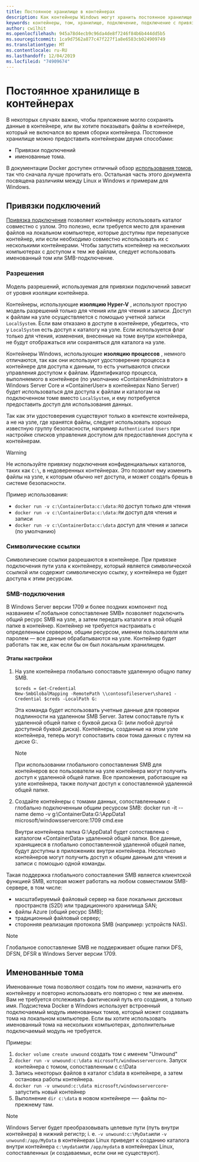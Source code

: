 ```yaml
---
title: Постоянное хранилище в контейнерах
description: Как контейнеры Windows могут хранить постоянное хранилище
keywords: контейнеры, том, хранилище, подключение, подключение с привязкой
author: cwilhit
ms.openlocfilehash: 945a78d4ecb9c96da4de8f7246f84b6b444dd5b5
ms.sourcegitcommit: 1ca9d7562a877c47f227f1a8e6583cb024909749
ms.translationtype: MT
ms.contentlocale: ru-RU
ms.lasthandoff: 12/04/2019
ms.locfileid: "74909674"
---
```

# <a name="persistent-storage-in-containers"></a>Постоянное хранилище в контейнерах

<!-- Great diagram would be great! -->

В некоторых случаях важно, чтобы приложение могло сохранять данные в контейнере, или вы хотите показывать файлы в контейнере, который не включался во время сборки контейнера. Постоянное хранилище можно предоставить контейнерам двумя способами:

- Привязки подключений
- именованные тома.

В документации Docker доступен отличный обзор [использования томов](https://docs.docker.com/engine/admin/volumes/volumes/), так что сначала лучше прочитать его. Остальная часть этого документа посвящена различиям между Linux и Windows и примерам для Windows.

## <a name="bind-mounts"></a>Привязки подключений

[Привязка подключения](https://docs.docker.com/engine/admin/volumes/bind-mounts/) позволяет контейнеру использовать каталог совместно с узлом. Это полезно, если требуется место для хранения файлов на локальном компьютере, которые доступны при перезапуске контейнер, или если необходимо совместно использовать их с несколькими контейнерами. Чтобы запустить контейнер на нескольких компьютерах с доступом к тем же файлам, следует использовать именованный том или SMB-подключение.

### <a name="permissions"></a>Разрешения

Модель разрешений, используемая для привязки подключений зависит от уровня изоляции контейнера.

Контейнеры, использующие **изоляцию Hyper-V** , используют простую модель разрешений только для чтения или для чтения и записи. Доступ к файлам на узле осуществляется с помощью учетной записи `LocalSystem`. Если вам отказано в доступе в контейнере, убедитесь, что у `LocalSystem` есть доступ к каталогу на узле. Если используется флаг только для чтения, изменения, внесенные на томе внутри контейнера, не будут отображаться или сохраняться для каталога на узле.

Контейнеры Windows, использующие **изоляцию процессов** , немного отличаются, так как они используют удостоверение процесса в контейнере для доступа к данным, то есть учитываются списки управления доступом к файлам. Идентификатор процесса, выполняемого в контейнере (по умолчанию «ContainerAdministrator» в Windows Server Core и «ContainerUser» в контейнерах Nano Server) будет использоваться для доступа к файлам и каталогам на подключенном томе вместо `LocalSystem`, и ему потребуется предоставить доступ для использования данных.

Так как эти удостоверения существуют только в контексте контейнера, а не на узле, где хранятся файлы, следует использовать хорошо известную группу безопасности, например `Authenticated Users` при настройке списков управления доступом для предоставления доступа к контейнерам.

> [!WARNING]
> Не используйте привязку подключения конфиденциальных каталогов, таких как `C:\`, в недоверенных контейнерах. Это позволит ему изменить файлы на узле, к которым обычно нет доступа, и может создать брешь в системе безопасности.

Пример использования:

- `docker run -v c:\ContainerData:c:\data:RO` доступ только для чтения
- `docker run -v c:\ContainerData:c:\data:RW` доступ для чтения и записи
- `docker run -v c:\ContainerData:c:\data` доступ для чтения и записи (по умолчанию)

### <a name="symlinks"></a>Символические ссылки

Символические ссылки разрешаются в контейнере. При привязке подключения пути узла к контейнеру, который является символической ссылкой или содержит символическую ссылку, у контейнера не будет доступа к этим ресурсам.

### <a name="smb-mounts"></a>SMB-подключения

В Windows Server версии 1709 и более поздних компонент под названием «Глобальное сопоставление SMB» позволяет подключить общий ресурс SMB на узле, а затем передать каталоги в этой общей папке в контейнер. Контейнер не требуется настраивать с определенным сервером, общим ресурсом, именем пользователя или паролем — все данные обрабатываются на узле. Контейнер будет работать так же, как если бы он был локальным хранилищем.

#### <a name="configuration-steps"></a>Этапы настройки

1. На узле контейнера глобально сопоставьте удаленную общую папку SMB.
    ```
    $creds = Get-Credential
    New-SmbGlobalMapping -RemotePath \\contosofileserver\share1 -Credential $creds -LocalPath G:
    ```
    Эта команда будет использовать учетные данные для проверки подлинности на удаленном SMB Server. Затем сопоставьте путь к удаленной общей папке с буквой диска G: (или любой другой доступной буквой диска). Контейнеры, созданные на этом узле контейнера, теперь могут сопоставить свои тома данных с путем на диске G:.

    > [!NOTE]
    > При использовании глобального сопоставления SMB для контейнеров все пользователи на узле контейнера могут получить доступ к удаленной общей папке. Все приложения, работающие на узле контейнера, также получат доступ к сопоставленной удаленной общей папке.

2. Создайте контейнеры с томами данных, сопоставленными с глобально подключенным общим ресурсом SMB: docker run -it --name demo -v g:\ContainerData:G:\AppData1 microsoft/windowsservercore:1709 cmd.exe

    Внутри контейнера папка G:\AppData1 будет сопоставлена с каталогом «ContainerData» удаленной общей папки. Все данные, хранящиеся в глобально сопоставленной удаленной общей папке, будут доступны в приложениях внутри контейнера. Несколько контейнеров могут получить доступ к общим данным для чтения и записи с помощью одной команды.

Такая поддержка глобального сопоставления SMB является клиентской функцией SMB, которая может работать на любом совместимом SMB-сервере, в том числе:

- масштабируемый файловый сервер на базе локальных дисковых пространств (S2D) или традиционного хранилища SAN;
- файлы Azure (общий ресурс SMB);
- традиционный файловый сервер;
- сторонняя реализация протокола SMB (например: устройств NAS).

> [!NOTE]
> Глобальное сопоставление SMB не поддерживает общие папки DFS, DFSN, DFSR в Windows Server версии 1709.

## <a name="named-volumes"></a>Именованные тома

Именованные тома позволяют создать том по имени, назначить его контейнеру и повторно использовать его повторно с тем же именем. Вам не требуется отслеживать фактический путь его создания, а только имя. Подсистема Docker в Windows использует встроенный подключаемый модуль именованных томов, который может создавать тома на локальном компьютере. Если вы хотите использовать именованный тома на нескольких компьютерах, дополнительные подключаемый модуль не требуется.

Примеры:

1. `docker volume create unwound` создать том с именем "Unwound"
2. `docker run -v unwound:c:\data microsoft/windowsservercore`. Запуск контейнера с томом, сопоставленным с c:\Data
3. Запись некоторых файлов в каталог c:\data в контейнере, а затем остановка работы контейнера.
4. `docker run -v unwound:c:\data microsoft/windowsservercore`-запустить новый контейнер
5. Выполнение `dir c:\data` в новом контейнере —- файлы по-прежнему там.

> [!NOTE]
> Windows Server будет преобразовывать целевые пути (путь внутри контейнера) в нижний регистр; i. e. `-v unwound:c:\MyData`или `-v unwound:/app/MyData` в контейнерах Linux приведет к созданию каталога внутри контейнера `c:\mydata`или `/app/mydata` в контейнерах Linux, сопоставленных (и создаваемых, если они не существуют).
